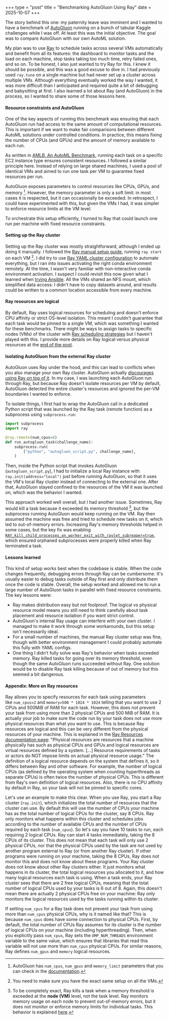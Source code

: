 +++
type = "post"
title = "Benchmarking AutoGluon Using Ray"
date = 2025-10-07
+++

The story behind this one: my paternity leave was imminent and I wanted to have a benchmark of [AutoGluon](https://auto.gluon.ai/dev/index.html) running on a bunch of tabular Kaggle challenges while I was off. At least this was the initial objective. The goal was to compare AutoGluon with our own AutoML solution.

My plan was to use [Ray](https://docs.ray.io/en/latest/index.html) to schedule tasks across several VMs automatically and benefit from all its features: the dashboard to monitor tasks and the load on each machine, stop tasks taking too much time, retry failed ones, and so on. To be honest, I also just wanted to try Ray for this. I knew it should be possible, and this was a good excuse to dive in. I had previously used `ray.tune` on a single machine but had never set up a cluster across multiple VMs. Although everything eventually worked the way I wanted, it was more difficult than I anticipated and required quite a bit of debugging and babysitting at first. I also learned a lot about Ray (and AutoGluon) in the process, so I wanted to share some of those lessons here.

#### Resource constraints and AutoGluon

One of the key aspects of running this benchmark was ensuring that each AutoGluon run had access to the same amount of computational resources. This is important if we want to make fair comparisons between different AutoML solutions under controlled conditions. In practice, this means fixing the number of CPUs (and GPUs) and the amount of memory available to each run.

As written in [AMLB, An AutoML Benchmark](https://arxiv.org/abs/2207.12560), running each task on a specific EC2 instance type ensures consistent resources. I followed a similar principle here. Instead of relying on large shared machines, I used a pool of identical VMs and aimed to run one task per VM to guarantee fixed resources per run.

AutoGluon exposes parameters to control resources like CPUs, GPUs, and memory [^1]. However, the memory parameter is only a soft limit: in most cases it is respected, but it can occasionally be exceeded. In retrospect, I could have experimented with this, but given the VMs I had, it was simpler to enforce resource limits at the VM level.

To orchestrate this setup efficiently, I turned to Ray that could launch one run per machine with fixed resource constraints.

#### Setting up the Ray cluster

Setting up the Ray cluster was mostly straightforward, although I ended up doing it manually. I followed the [Ray manual setup guide](https://docs.ray.io/en/master/cluster/vms/user-guides/launching-clusters/on-premises.html#manually-set-up-a-ray-cluster), running `ray start` on each VM [^2]. I did try to use [Ray YAML cluster configuration](https://docs.ray.io/en/latest/cluster/vms/user-guides/launching-clusters/on-premises.html#start-ray-with-the-ray-cluster-launcher) to automate everything, but I ran into issues activating the right conda environment remotely. At the time, I wasn't very familiar with non-interactive conda environment activation. I suspect I could revisit this now given what I learned when [trying Ansible](../trying_ansible/#the-challenge-of-setting-up-conda). All the VMs shared an NFS mount, which simplified data access: I didn't have to copy datasets around, and results could be written to a common location accessible from every machine.

#### Ray resources are logical

By default, Ray uses logical resources for scheduling and doesn't enforce CPU affinity or strict OS-level isolation. This meant I couldn't guarantee that each task would be pinned to a single VM, which was something I wanted for these benchmarks. There might be ways to assign tasks to specific nodes (VMs) of the cluster with [Ray scheduling strategies](https://docs.ray.io/en/latest/ray-core/scheduling/index.html#scheduling-strategies) but I haven't played with this. I provide more details on Ray logical versus physical resources at the [end of the post](#appendix-more-on-ray-resources).

#### Isolating AutoGluon from the external Ray cluster

AutoGluon uses Ray under the hood, and this can lead to conflicts when you also manage your own Ray cluster. AutoGluon actually [discourages using Ray on top of it](https://auto.gluon.ai/dev/tutorials/tabular/tabular-faq.html#i-know-autogluon-uses-ray-underneath-what-s-the-best-practice-for-me). In my case, I was launching each AutoGluon run through Ray, but because Ray doesn't isolate resources per VM by default, AutoGluon detected the entire cluster's resources and ignored the per-VM boundaries I wanted to enforce.

To isolate things, I first had to wrap the AutoGluon call in a dedicated Python script that was launched by the Ray task (remote function) as a subprocess using `subprocess.run`:

```python
import subprocess
import ray

@ray.remote(num_cpus=8)
def run_autogluon_task(challenge_name):
    subprocess.run(
        ["python", "autogluon_script.py", challenge_name],
    )

```

Then, inside the Python script that invokes AutoGluon (`autogluon_script.py`), I had to initialize a local Ray instance with `ray.init(address="local")` just before running AutoGluon, so that it uses the VM's local Ray cluster instead of connecting to the external one. After that, AutoGluon stayed confined to the resources of the VM it was launched on, which was the behavior I wanted.

This approach worked well overall, but I had another issue. Sometimes, Ray would kill a task because it exceeded its memory threshold [^3], but the subprocess running AutoGluon would keep running on the VM. Ray then assumed the machine was free and tried to schedule new tasks on it, which led to out-of-memory errors. Increasing Ray's memory thresholds helped in some cases, but the key fix was enabling [`RAY_kill_child_processes_on_worker_exit_with_raylet_subreaper=true`](https://docs.ray.io/en/latest/ray-core/user-spawn-processes.html), which ensured orphaned subprocesses were properly killed when Ray terminated a task.

#### Lessons learned

This kind of setup works best when the codebase is stable. When the code changes frequently, debugging errors through Ray can be cumbersome. It's usually easier to debug tasks outside of Ray first and only distribute them once the code is stable. Overall, the setup worked and allowed me to run a large number of AutoGluon tasks in parallel with fixed resource constraints. The key lessons were:

* Ray makes distribution easy but not foolproof. The logical vs physical resource model means you still need to think carefully about task placement and resource isolation if you want strict control.
* AutoGluon's internal Ray usage can interfere with your own cluster. I managed to make it work through some workarounds, but this setup isn't necessarily ideal.
* For a small number of machines, the manual Ray cluster setup was fine, though with better environment management I could probably automate this fully with YAML configs.
* One thing I didn't fully solve was Ray's behavior when tasks exceeded memory. Ray killed tasks for going over its memory threshold, even though the same AutoGluon runs succeeded without Ray. One solution would be to disable Ray task killing because of out of memory but this seemed a bit dangerous.

#### Appendix: More on Ray resources
Ray allows you to specify resources for each task using parameters like `num_cpus=2` and `memory=500 * 1024 * 1024` telling that you want to use 2 CPUs and 500MiB of RAM for each task. However, this does not prevent your task from using more than 2 physical CPUs and 500 MiB of RAM. It is actually your job to make sure the code run by your task does not use more physical resources than what you want to use. This is because Ray resources are logical and this can be very different from the physical resources of your machine. This is explained in the [Ray Resources documentation page](https://docs.ray.io/en/latest/ray-core/scheduling/resources.html): "Physical resources are resources that a machine physically has such as physical CPUs and GPUs and logical resources are virtual resources defined by a system. [...] Resource requirements of tasks or actors do NOT impose limits on actual physical resource usage." The definition of a logical resource depends on the system that defines it, so it differs between Ray and other software. For example, the number of logical CPUs (as defined by the operating system when counting hyperthreads as separate CPUs) is often twice the number of physical CPUs. This is different from Ray's own definition of logical resources. Also, there is no CPU affinity by default in Ray, so your task will not be pinned to specific cores.

Let's use an example to make this clear. When you use Ray, you start a Ray cluster (`ray.init`), which initializes the total number of resources that the cluster can use. By default this will use the number of CPUs your machine has as the total number of logical CPUs for the cluster, say 8 CPUs. Ray only monitors what happens within this cluster and schedules jobs according to the number of available CPUs and the number of CPUs required by each task (`num_cpus`). So let's say you have 10 tasks to run, each requiring 2 logical CPUs. Ray can start 4 tasks immediately, taking the 8 CPUs of its cluster. This does not mean that each task will only use 2 physical CPUs, nor that the physical CPUs used by the task are not used by another program external to Ray (or from another Ray cluster). If other programs were running on your machine, taking the 8 CPUs, Ray does not monitor this and does not know about these programs. Your Ray cluster does not know about other Ray clusters either. It just monitors what happens in its cluster, the total logical resources you allocated to it, and how many logical resources each task is using. When a task ends, your Ray cluster sees that there are 2 free logical CPUs, meaning that the total number of logical CPUs used by your tasks is 6 out of 8. Again, this doesn't mean there are actually 2 physical CPUs free on your machine: Ray only monitors the logical resources used by the tasks running within its cluster.

If setting `num_cpus` for a Ray task does not prevent your task from using more than `num_cpus` physical CPUs, why is it named like that? This is because `num_cpus` does have some connection to physical CPUs. First, by default, the total number of CPUs Ray assumes for its cluster is the number of logical CPUs on your machine (including hyperthreading). Then, when you explicitly pass `num_cpus`, Ray sets the `OMP_NUM_THREADS` environment variable to the same value, which ensures that libraries that read this variable will not use more than `num_cpus` physical CPUs. For similar reasons, Ray defines `num_gpus` and `memory` logical resources.

[^1]: AutoGluon has `num_cpus`, `num_gpus` and `memory_limit` parameters that you can check in the [documentation](https://auto.gluon.ai/stable/api/autogluon.tabular.TabularPredictor.fit.html#autogluon.tabular.TabularPredictor.fit).
[^2]: You need to make sure you have the exact same setup on all the VMs.
[^3]: To be completely exact, Ray kills a task when a memory threshold is exceeded at the **node (VM)** level, not the task level. Ray monitors memory usage on each node to prevent out-of-memory errors, but it does not monitor or enforce memory limits for individual tasks. This behavior is explained [here](https://docs.ray.io/en/latest/ray-core/scheduling/ray-oom-prevention.html).
